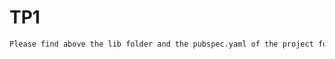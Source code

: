 # TP1

```sh
Please find above the lib folder and the pubspec.yaml of the project for TP1 task3
```

